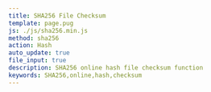 ```yaml
---
title: SHA256 File Checksum
template: page.pug
js: ./js/sha256.min.js
method: sha256
action: Hash
auto_update: true
file_input: true
description: SHA256 online hash file checksum function
keywords: SHA256,online,hash,checksum
---
```

